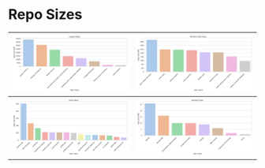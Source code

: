 # Repo Sizes

| ![8 largest repos](../img/8_largest_repos.png) | ![8 medium-sized repos](../img/8_medium_repos.png) |
| :--------------------------------------------------------------------------------------: | :--------------------------------------------------------------------: |
| ![small repos](../img/small_repos.png) | ![8 smallest repos](../img/8_smallest_repos.png) |
